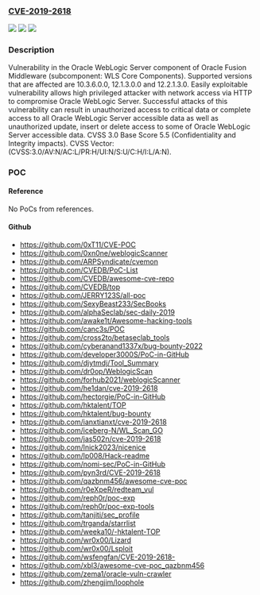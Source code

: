 ### [CVE-2019-2618](https://cve.mitre.org/cgi-bin/cvename.cgi?name=CVE-2019-2618)
![](https://img.shields.io/static/v1?label=Product&message=WebLogic%20Server&color=blue)
![](https://img.shields.io/static/v1?label=Version&message=%3D%2010.3.6.0.0%20&color=brighgreen)
![](https://img.shields.io/static/v1?label=Vulnerability&message=Easily%20exploitable%20vulnerability%20allows%20high%20privileged%20attacker%20with%20network%20access%20via%20HTTP%20to%20compromise%20Oracle%20WebLogic%20Server.%20%20Successful%20attacks%20of%20this%20vulnerability%20can%20result%20in%20%20unauthorized%20access%20to%20critical%20data%20or%20complete%20access%20to%20all%20Oracle%20WebLogic%20Server%20accessible%20data%20as%20well%20as%20%20unauthorized%20update%2C%20insert%20or%20delete%20access%20to%20some%20of%20Oracle%20WebLogic%20Server%20accessible%20data.&color=brighgreen)

### Description

Vulnerability in the Oracle WebLogic Server component of Oracle Fusion Middleware (subcomponent: WLS Core Components). Supported versions that are affected are 10.3.6.0.0, 12.1.3.0.0 and 12.2.1.3.0. Easily exploitable vulnerability allows high privileged attacker with network access via HTTP to compromise Oracle WebLogic Server. Successful attacks of this vulnerability can result in unauthorized access to critical data or complete access to all Oracle WebLogic Server accessible data as well as unauthorized update, insert or delete access to some of Oracle WebLogic Server accessible data. CVSS 3.0 Base Score 5.5 (Confidentiality and Integrity impacts). CVSS Vector: (CVSS:3.0/AV:N/AC:L/PR:H/UI:N/S:U/C:H/I:L/A:N).

### POC

#### Reference
No PoCs from references.

#### Github
- https://github.com/0xT11/CVE-POC
- https://github.com/0xn0ne/weblogicScanner
- https://github.com/ARPSyndicate/cvemon
- https://github.com/CVEDB/PoC-List
- https://github.com/CVEDB/awesome-cve-repo
- https://github.com/CVEDB/top
- https://github.com/JERRY123S/all-poc
- https://github.com/SexyBeast233/SecBooks
- https://github.com/alphaSeclab/sec-daily-2019
- https://github.com/awake1t/Awesome-hacking-tools
- https://github.com/canc3s/POC
- https://github.com/cross2to/betaseclab_tools
- https://github.com/cyberanand1337x/bug-bounty-2022
- https://github.com/developer3000S/PoC-in-GitHub
- https://github.com/djytmdj/Tool_Summary
- https://github.com/dr0op/WeblogicScan
- https://github.com/forhub2021/weblogicScanner
- https://github.com/he1dan/cve-2019-2618
- https://github.com/hectorgie/PoC-in-GitHub
- https://github.com/hktalent/TOP
- https://github.com/hktalent/bug-bounty
- https://github.com/ianxtianxt/cve-2019-2618
- https://github.com/iceberg-N/WL_Scan_GO
- https://github.com/jas502n/cve-2019-2618
- https://github.com/lnick2023/nicenice
- https://github.com/lp008/Hack-readme
- https://github.com/nomi-sec/PoC-in-GitHub
- https://github.com/pyn3rd/CVE-2019-2618
- https://github.com/qazbnm456/awesome-cve-poc
- https://github.com/r0eXpeR/redteam_vul
- https://github.com/reph0r/poc-exp
- https://github.com/reph0r/poc-exp-tools
- https://github.com/tanjiti/sec_profile
- https://github.com/trganda/starrlist
- https://github.com/weeka10/-hktalent-TOP
- https://github.com/wr0x00/Lizard
- https://github.com/wr0x00/Lsploit
- https://github.com/wsfengfan/CVE-2019-2618-
- https://github.com/xbl3/awesome-cve-poc_qazbnm456
- https://github.com/zema1/oracle-vuln-crawler
- https://github.com/zhengjim/loophole

